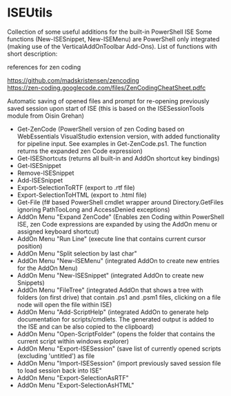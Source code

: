 # ISEUtils
Collection of some useful additions for the built-in PowerShell ISE
Some functions (New-ISESnippet, New-ISEMenu) are PowerShell only integrated (making use of the VerticalAddOnToolbar Add-Ons). List of functions with short description:

references for zen coding

https://github.com/madskristensen/zencoding  
https://zen-coding.googlecode.com/files/ZenCodingCheatSheet.pdfc

Automatic saving of opened files and prompt for re-opening previously saved session upon start of ISE (this is based on the ISESessionTools module from Oisin Grehan)

- Get-ZenCode (PowerShell version of zen Coding based on WebEssentials VisualStudio extension version, with added functionality for pipeline input. See examples in Get-ZenCode.ps1. The function returns the expanded zen Code expression)
- Get-ISEShortcuts (returns all built-in and AddOn shortcut key bindings)
- Get-ISESnippet 
- Remove-ISESnippet
- Add-ISESnippet
- Export-SelectionToRTF (export to .rtf file)
- Export-SelectionToHTML (export to .html file)
- Get-File (f# based PowerShell cmdlet wrapper around Directory.GetFiles ignoring PathTooLong and AccessDenied exceptions)
- AddOn Menu "Expand ZenCode" (Enables zen Coding within PowerShell ISE, zen Code expressions are expanded by using the AddOn menu or assigned keyboard shortcut)
- AddOn Menu "Run Line" (execute line that contains current cursor position)
- AddOn Menu "Split selection by last char" 
- AddOn Menu "New-ISEMenu" (integrated AddOn to create new entries for the AddOn Menu)
- AddOn Menu "New-ISESnippet" (integrated AddOn to create new Snippets)
- AddOn Menu "FileTree" (integrated AddOn that shows a tree with folders (on first drive) that contain .ps1 and .psm1 files, clicking on a file node will open the file within ISE)
- AddOn Menu "Add-ScriptHelp" (integrated AddOn to generate help documentation for scripts/cmdlets. The generated output is added to the ISE and can be also copied to the clipboard)
- AddOn Menu "Open-ScriptFolder" (opens the folder that contains the current script within windows explorer)
- AddOn Menu "Export-ISESession" (save list of currently opened scripts (excluding 'untitled') as file
- AddOn Menu "Import-ISESession" (import previously saved session file to load session back into ISE"
- AddOn Menu "Export-SelectionAsRTF"
- AddOn Menu "Export-SelectionAsHTML"




